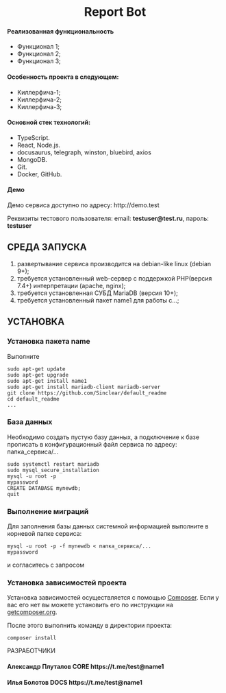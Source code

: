 <p align="center">
    <h1 align="center">Report Bot</h1>
</p>

<h4>Реализованная функциональность</h4>
<ul>
    <li>Функционал 1;</li>
    <li>Функционал 2;</li>
    <li>Функционал 3;</li>
</ul>
<h4>Особенность проекта в следующем:</h4>
<ul>
 <li>Киллерфича-1;</li>
 <li>Киллерфича-2;</li>
 <li>Киллерфича-3;</li>
 </ul>
<h4>Основной стек технологий:</h4>
<ul>
	<li>TypeScript.</li>
	<li>React, Node.js.</li>
    <li>docusaurus, telegraph, winston, bluebird, axios</li>
    <li>MongoDB.</li>
	<li>Git.</li>
	<li>Docker, GitHub.</li>
 </ul>
<h4>Демо</h4>
<p>Демо сервиса доступно по адресу: http://demo.test </p>
<p>Реквизиты тестового пользователя: email: <b>testuser@test.ru</b>, пароль: <b>testuser</b></p>

## СРЕДА ЗАПУСКА

1. развертывание сервиса производится на debian-like linux (debian 9+);
2. требуется установленный web-сервер с поддержкой PHP(версия 7.4+) интерпретации (apache, nginx);
3. требуется установленная СУБД MariaDB (версия 10+);
4. требуется установленный пакет name1 для работы с...;

## УСТАНОВКА

### Установка пакета name

Выполните

```
sudo apt-get update
sudo apt-get upgrade
sudo apt-get install name1
sudo apt-get install mariadb-client mariadb-server
git clone https://github.com/Sinclear/default_readme
cd default_readme
...
```

### База данных

Необходимо создать пустую базу данных, а подключение к базе прописать в конфигурационный файл сервиса по адресу: папка_сервиса/...

```
sudo systemctl restart mariadb
sudo mysql_secure_installation
mysql -u root -p
mypassword
CREATE DATABASE mynewdb;
quit
```

### Выполнение миграций

Для заполнения базы данных системной информацией выполните в корневой папке сервиса:

```
mysql -u root -p -f mynewdb < папка_сервиса/...
mypassword
```

и согласитесь с запросом

### Установка зависимостей проекта

Установка зависимостей осуществляется с помощью [Composer](http://getcomposer.org/). Если у вас его нет вы можете установить его по инструкции
на [getcomposer.org](http://getcomposer.org/doc/00-intro.md#installation-nix).

После этого выполнить команду в директории проекта:

```
composer install
```

РАЗРАБОТЧИКИ

<h4>Александр Плуталов CORE https://t.me/test@name1</h4>
<h4>Илья Болотов DOCS https://t.me/test@name1</h4>

